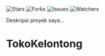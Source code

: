 ![Stars](https://img.shields.io/github/stars/Dachenxi/tokokelontong?style=social)
![Forks](https://img.shields.io/github/forks/Dachenxi/tokokelontong?style=social)
![Issues](https://img.shields.io/github/issues/Dachenxi/tokokelontong)
![Watchers](https://img.shields.io/github/watchers/Dachenxi/tokokelontong?style=social)

Deskripsi proyek saya...
# TokoKelontong
